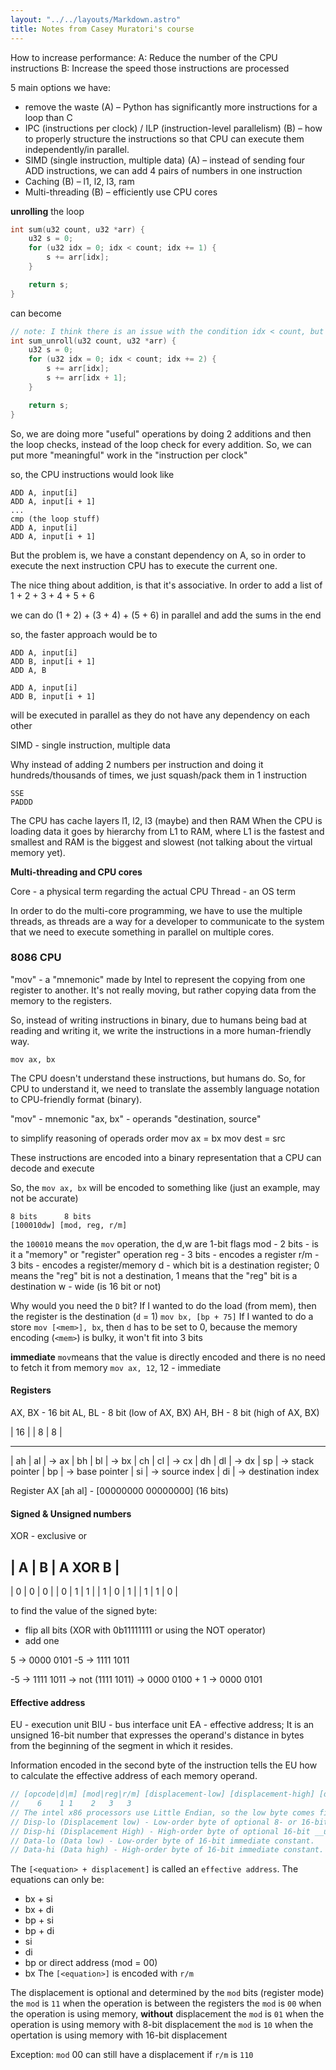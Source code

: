```yaml
---
layout: "../../layouts/Markdown.astro"
title: Notes from Casey Muratori's course
---
```


How to increase performance:
	A:  Reduce the number of the CPU instructions
	B:  Increase the speed those instructions are processed

5 main options we have:
- remove the waste (A) – Python has significantly more instructions for a loop than C
- IPC (instructions per clock) / ILP (instruction-level parallelism) (B) – how to properly structure the instructions so that CPU can execute them independently/in parallel.
- SIMD (single instruction, multiple data) (A) – instead of sending four ADD instructions, we can add 4 pairs of numbers in one instruction
-  Caching (B) – l1, l2, l3, ram
- Multi-threading (B) – efficiently use CPU cores

**unrolling** the loop

```c
int sum(u32 count, u32 *arr) {
	u32 s = 0;
	for (u32 idx = 0; idx < count; idx += 1) {
		s += arr[idx];
	}

	return s;
}
```

can become

```c
// note: I think there is an issue with the condition idx < count, but the example should be clear
int sum_unroll(u32 count, u32 *arr) {
	u32 s = 0;
	for (u32 idx = 0; idx < count; idx += 2) {
		s += arr[idx];
		s += arr[idx + 1];
	}

	return s;
}
```

So, we are doing more "useful" operations by doing 2 additions and then the loop checks, instead of the loop check for every addition. So, we can put more "meaningful" work in the "instruction per clock"

 so, the CPU instructions would look like
```
ADD A, input[i]
ADD A, input[i + 1]
...
cmp (the loop stuff)
ADD A, input[i]
ADD A, input[i + 1]
```


But the problem is, we have a constant dependency on A, so in order to execute the next instruction CPU has to execute the current one.

The nice thing about addition, is that it's associative. In order to add a list of
1 + 2 + 3 + 4 + 5 + 6

we can do (1 + 2) + (3 + 4) + (5 + 6) in parallel and add the sums in the end

so, the faster approach would be to
```
ADD A, input[i]
ADD B, input[i + 1]
ADD A, B
```

```
ADD A, input[i]
ADD B, input[i + 1]
```
will be executed in parallel as they do not have any dependency on each other

SIMD - single instruction, multiple data

Why instead of adding 2 numbers per instruction and doing it hundreds/thousands of times, we just squash/pack them in 1 instruction

```
SSE
PADDD
```

The CPU has cache layers
l1, l2, l3 (maybe) and then RAM
When the CPU is loading data it goes by hierarchy from L1 to RAM, where L1 is the fastest and smallest and RAM is the biggest and slowest (not talking about the virtual memory yet).

**Multi-threading  and CPU cores**

Core - a physical term regarding the actual CPU
Thread - an OS term

In order to do the multi-core programming, we have to use the multiple threads, as threads are a way for a developer to communicate to the system that we need to execute something in parallel on multiple cores.

### 8086 CPU

"mov" - a "mnemonic" made by Intel to represent the copying from one register to another. It's not really moving, but rather copying data from the memory to the registers.

So, instead of writing instructions in binary, due to humans being bad at reading and writing it, we write the instructions in a more human-friendly way.

```
mov ax, bx
```

The CPU doesn't understand these instructions, but humans do. So, for CPU to understand it, we need to translate the assembly language notation to CPU-friendly format (binary).

"mov" - mnemonic
"ax, bx" - operands "destination, source"

to simplify reasoning of operads order
mov ax = bx
mov dest = src

These instructions are encoded into a binary representation that a CPU can decode and execute

So, the `mov ax, bx` will be encoded to something like (just an example, may not be accurate)
```
8 bits      8 bits
[100010dw] [mod, reg, r/m]
```

the `100010` means the `mov` operation, the d,w are 1-bit flags
mod - 2 bits - is it a "memory" or "register" operation
reg - 3 bits - encodes a register
r/m - 3 bits - encodes a register/memory
d - which bit is a destination register; 0 means the "reg" bit is not a destination, 1 means that the "reg" bit is a destination
w - wide (is 16 bit or not)

Why would you need the `D` bit?
If I wanted to do the load (from mem), then the register is the destination (`d` = 1) `mov bx, [bp + 75]`
If I wanted to do a store `mov [<mem>], bx`, then `d` has to be set to 0, because the memory encoding (`<mem>`) is bulky, it won't fit into 3 bits

__immediate__ `mov`means that the value is directly encoded and there is no need to fetch it from memory
`mov ax, 12`, 12 - immediate

#### Registers
AX, BX - 16 bit
AL, BL - 8 bit (low of AX, BX)
AH, BH - 8 bit (high of AX, BX)

|    16   |
|  8 |  8 |
 -   -   -
| ah | al | -> ax
| bh | bl | -> bx
| ch | cl | -> cx
| dh | dl | -> dx
|    sp   | -> stack pointer
|    bp   | -> base pointer
|    si   | -> source index
|    di   | -> destination index


Register AX
[ah al] - [00000000 00000000] (16 bits)

#### Signed & Unsigned numbers

XOR - exclusive or

| A | B | A XOR B |
-------------------
| 0 | 0 |    0    |
| 0 | 1 |    1    |
| 1 | 0 |    1    |
| 1 | 1 |    0    |

to find the value of the signed byte:
- flip all bits (XOR with 0b11111111 or using the NOT operator)
- add one

5 -> 0000 0101
-5 -> 1111 1011

-5 -> 1111 1011 -> not (1111 1011) -> 0000 0100 + 1 -> 0000 0101


#### Effective address

EU - execution unit
BIU - bus interface unit
EA - effective address; It is an unsigned 16-bit number that
expresses the operand's distance in bytes from the
beginning of the segment in which it resides.

Information encoded in the
second byte of the instruction tells the EU how to
calculate the effective address of each memory
operand.

```go
// [opcode|d|m] [mod|reg|r/m] [displacement-low] [displacement-high] [data-low] [data-high]
//    6    1 1    2   3   3
// The intel x86 processors use Little Endian, so the low byte comes first
// Disp-lo (Displacement low) - Low-order byte of optional 8- or 16-bit __unsigned__ displacement; MOD indicates if present.
// Disp-hi (Displacement High) - High-order byte of optional 16-bit __unsigned__ displacement; MOD indicates if present.
// Data-lo (Data low) - Low-order byte of 16-bit immediate constant.
// Data-hi (Data high) - High-order byte of 16-bit immediate constant.
```

The `[<equation> + displacement]` is called an `effective address`.
The equations can only be:
- bx + si
- bx + di
- bp + si
- bp + di
- si
- di
- bp or direct address (mod = 00)
- bx
The `[<equation>]` is encoded with `r/m`

The displacement is optional and determined by the `mod` bits (register mode)
the `mod` is `11` when the operation is between the registers
the `mod` is `00` when the operation is using memory, __without__ displacement
the `mod` is `01` when the operation is using memory with 8-bit displacement
the `mod` is `10` when the opertation is using memory with 16-bit displacement

Exception: `mod` 00 can still have a displacement if `r/m` is `110`
